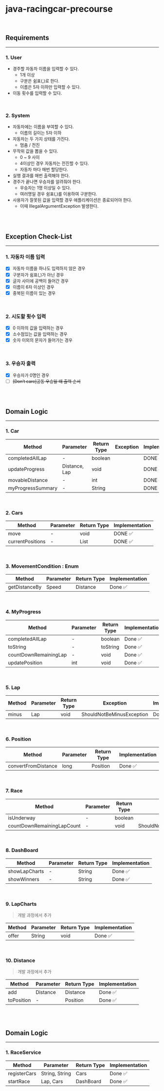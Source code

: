 # java-racingcar-precourse

<br>

## Requirements

---

### 1. User

- 경주할 자동차 이름을 입력할 수 있다.
    - 1개 이상
    - 구분은 쉼표(,)로 한다.
    - 이름은 5자 이하만 입력할 수 있다.
- 이동 횟수를 입력할 수 있다.

<br>

### 2. System

- 자동차에는 이름을 부여할 수 있다.
    - 이름의 길이는 5자 이하
- 자동차는 두 가지 상태를 가진다.
    - 멈춤 / 전진
- 무작위 값을 뽑을 수 있다.
    - 0 ~ 9 사이
    - 4이상인 경우 자동차는 전진할 수 있다.
    - 자동차 마다 매번 할당한다.
- 실행 결과를 매번 출력해야 한다.
- 경주가 끝나면 우승자를 알려줘야 한다.
    - 우승자는 1명 이상일 수 있다.
    - 여러명일 경우 쉼표(,)를 이용하여 구분한다.
- 사용자가 잘못된 값을 입력할 경우 애플리케이션은 종료되어야 한다.
    - 이때 IllegalArgumentException 발생한다.

<br>
<br>

## Exception Check-List

---

### 1. 자동차 이름 입력

- [x] 자동차 이름을 하나도 입력하지 않은 경우
- [x] 구분자가 쉼표(,)가 아닌 경우
- [x] 글자 사이에 공백이 들어간 경우
- [x] 이름이 6자 이상인 경우
- [x] 중복된 이름이 있는 경우

<br>

### 2. 시도할 횟수 입력

- [x] 0 이하의 값을 입력하는 경우
- [x] 소수점있는 값을 입력하는 경우
- [x] 숫자 이외의 문자가 들어가는 경우

<br>

### 3. 우승자 출력

- [x] 우승자가 0명인 경우
- [ ] ~~[Don’t care]공동 우승일 때 출력 순서~~

<br>
<br>

## Domain Logic

---

### 1. Car

| Method            | Parameter     | Return Type | Exception | Implementation |
|-------------------|---------------|-------------|-----------|----------------|
| completedAllLap   | -             | boolean     |           | DONE ✅         |
| updateProgress    | Distance, Lap | void        |           | DONE ✅         |
| movableDistance   | -             | int         |           | DONE ✅         |
| myProgressSummary | -             | String      |           | DONE ✅         |

<br>

### 2. Cars

| Method           | Parameter | Return Type  | Implementation |
|------------------|-----------|--------------|----------------|
| move             | -         | void         | DONE ✅         |
| currentPositions | -         | List<String> | DONE ✅         |

<br>

### 3. MovementCondition : Enum

| Method        | Parameter | Return Type | Implementation |
|---------------|-----------|-------------|----------------|
| getDistanceBy | Speed     | Distance    | Done ✅         |

<br>

### 4. MyProgress

| Method                | Parameter | Return Type | Implementation |
|-----------------------|-----------|-------------|----------------|
| completedAllLap       | -         | boolean     | Done ✅         |
| toString              | -         | toString    | Done ✅         |
| countDownRemainingLap | -         | void        | Done ✅         |
| updatePosition        | int       | void        | Done ✅         |

<br>

### 5. Lap

| Method | Parameter | Return Type | Exception                 | Implementation |
|--------|-----------|-------------|---------------------------|----------------|
| minus  | Lap       | void        | ShouldNotBeMinusException | Done ✅         |

<br>

### 6. Position

| Method              | Parameter | Return Type | Implementation |
|---------------------|-----------|-------------|----------------|
| convertFromDistance | long      | Position    | Done ✅         |

<br>

### 7. Race

| Method                     | Parameter | Return Type | Exception                 | Implementation |
|----------------------------|-----------|-------------|---------------------------|----------------|
| isUnderway                 | -         | boolean     |                           | Done ✅         |
| countDownRemainingLapCount | -         | void        | ShouldNotBeMinusException | Done ✅         |

<br>

### 8. DashBoard

| Method        | Parameter | Return Type | Implementation |
|---------------|-----------|-------------|----------------|
| showLapCharts | -         | String      | Done ✅         |
| showWinners   | -         | String      | Done ✅         |

<br>

### 9. LapCharts

> 개발 과정에서 추가

| Method | Parameter | Return Type | Implementation |
|--------|-----------|-------------|----------------|
| offer  | String    | void        | Done ✅         |

<br>

### 10. Distance

> 개발 과정에서 추가

| Method     | Parameter | Return Type | Implementation |
|------------|-----------|-------------|----------------|
| add        | Distance  | Distance    | Done ✅         |
| toPosition | -         | Position    | Done ✅         |

<br>
<br>

## Domain Logic

---

### 1. RaceService

| Method       | Parameter      | Return Type | Implementation |
|--------------|----------------|-------------|----------------|
| registerCars | String, String | Cars        | Done ✅         |
| startRace    | Lap, Cars      | DashBoard   | Done ✅         |
